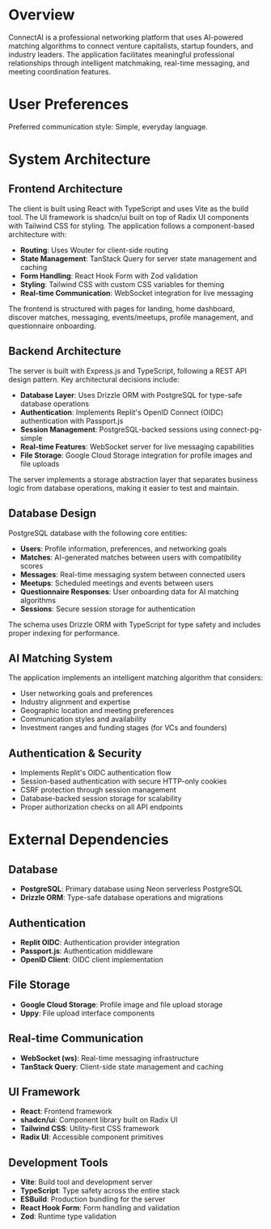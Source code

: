 # Overview

ConnectAI is a professional networking platform that uses AI-powered matching algorithms to connect venture capitalists, startup founders, and industry leaders. The application facilitates meaningful professional relationships through intelligent matchmaking, real-time messaging, and meeting coordination features.

# User Preferences

Preferred communication style: Simple, everyday language.

# System Architecture

## Frontend Architecture
The client is built using React with TypeScript and uses Vite as the build tool. The UI framework is shadcn/ui built on top of Radix UI components with Tailwind CSS for styling. The application follows a component-based architecture with:

- **Routing**: Uses Wouter for client-side routing
- **State Management**: TanStack Query for server state management and caching
- **Form Handling**: React Hook Form with Zod validation
- **Styling**: Tailwind CSS with custom CSS variables for theming
- **Real-time Communication**: WebSocket integration for live messaging

The frontend is structured with pages for landing, home dashboard, discover matches, messaging, events/meetups, profile management, and questionnaire onboarding.

## Backend Architecture
The server is built with Express.js and TypeScript, following a REST API design pattern. Key architectural decisions include:

- **Database Layer**: Uses Drizzle ORM with PostgreSQL for type-safe database operations
- **Authentication**: Implements Replit's OpenID Connect (OIDC) authentication with Passport.js
- **Session Management**: PostgreSQL-backed sessions using connect-pg-simple
- **Real-time Features**: WebSocket server for live messaging capabilities
- **File Storage**: Google Cloud Storage integration for profile images and file uploads

The server implements a storage abstraction layer that separates business logic from database operations, making it easier to test and maintain.

## Database Design
PostgreSQL database with the following core entities:

- **Users**: Profile information, preferences, and networking goals
- **Matches**: AI-generated matches between users with compatibility scores
- **Messages**: Real-time messaging system between connected users
- **Meetups**: Scheduled meetings and events between users
- **Questionnaire Responses**: User onboarding data for AI matching algorithms
- **Sessions**: Secure session storage for authentication

The schema uses Drizzle ORM with TypeScript for type safety and includes proper indexing for performance.

## AI Matching System
The application implements an intelligent matching algorithm that considers:

- User networking goals and preferences
- Industry alignment and expertise
- Geographic location and meeting preferences
- Communication styles and availability
- Investment ranges and funding stages (for VCs and founders)

## Authentication & Security
- Implements Replit's OIDC authentication flow
- Session-based authentication with secure HTTP-only cookies
- CSRF protection through session management
- Database-backed session storage for scalability
- Proper authorization checks on all API endpoints

# External Dependencies

## Database
- **PostgreSQL**: Primary database using Neon serverless PostgreSQL
- **Drizzle ORM**: Type-safe database operations and migrations

## Authentication
- **Replit OIDC**: Authentication provider integration
- **Passport.js**: Authentication middleware
- **OpenID Client**: OIDC client implementation

## File Storage
- **Google Cloud Storage**: Profile image and file upload storage
- **Uppy**: File upload interface components

## Real-time Communication
- **WebSocket (ws)**: Real-time messaging infrastructure
- **TanStack Query**: Client-side state management and caching

## UI Framework
- **React**: Frontend framework
- **shadcn/ui**: Component library built on Radix UI
- **Tailwind CSS**: Utility-first CSS framework
- **Radix UI**: Accessible component primitives

## Development Tools
- **Vite**: Build tool and development server
- **TypeScript**: Type safety across the entire stack
- **ESBuild**: Production bundling for the server
- **React Hook Form**: Form handling and validation
- **Zod**: Runtime type validation